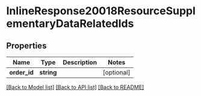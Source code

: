 # InlineResponse20018ResourceSupplementaryDataRelatedIds

## Properties
Name | Type | Description | Notes
------------ | ------------- | ------------- | -------------
**order_id** | **string** |  | [optional] 

[[Back to Model list]](../README.md#documentation-for-models) [[Back to API list]](../README.md#documentation-for-api-endpoints) [[Back to README]](../README.md)


